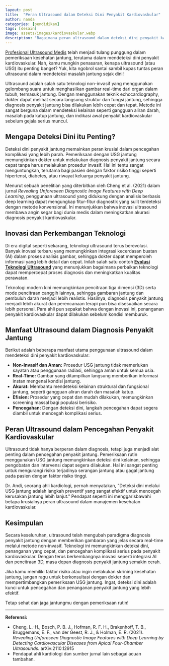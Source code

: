 ```yaml
---
layout: post
title:  "Peran Ultrasound dalam Deteksi Dini Penyakit Kardiovaskular"
author: nanda
categories: [pendidikan]
tags: [desain]
image: assets/images/kardiovaskular.webp
description: "Bagaimana peran ultrasound dalam deteksi dini penyakit kardiovaskular, dan seberapa efektif?"
---
```


[Profesional Ultrasound Medis](http://www.ultrasound-temps.com) telah menjadi tulang punggung dalam pemeriksaan kesehatan jantung, terutama dalam mendeteksi dini penyakit kardiovaskular. Nah, kamu mungkin penasaran, kenapa ultrasound (atau USG) itu penting banget? Yuk, kita ngobrol santai sambil kupas tuntas peran ultrasound dalam mendeteksi masalah jantung sejak dini!

Ultrasound adalah salah satu teknologi non-invasif yang menggunakan gelombang suara untuk menghasilkan gambar real-time dari organ dalam tubuh, termasuk jantung. Dengan menggunakan teknik echocardiography, dokter dapat melihat secara langsung struktur dan fungsi jantung, sehingga diagnosis penyakit jantung bisa dilakukan lebih cepat dan tepat. Metode ini sangat berguna dalam mendeteksi kelainan seperti gangguan aliran darah, masalah pada katup jantung, dan indikasi awal penyakit kardiovaskular sebelum gejala serius muncul.

## Mengapa Deteksi Dini itu Penting?

Deteksi dini penyakit jantung memainkan peran krusial dalam pencegahan komplikasi yang lebih parah. Pemeriksaan dengan USG jantung memungkinkan dokter untuk melakukan diagnosis penyakit jantung secara cepat tanpa harus melakukan prosedur invasif. Hal ini tentu sangat menguntungkan, terutama bagi pasien dengan faktor risiko tinggi seperti hipertensi, diabetes, atau riwayat keluarga penyakit jantung.

Menurut sebuah penelitian yang diterbitkan oleh Cheng et al. (2021) dalam jurnal *Revealing Unforeseen Diagnostic Image Features with Deep Learning*, penggunaan ultrasound yang didukung dengan analisis berbasis deep learning dapat mengungkap fitur-fitur diagnostik yang sulit terdeteksi dengan metode konvensional. Ini menunjukkan bahwa inovasi ultrasound membawa angin segar bagi dunia medis dalam meningkatkan akurasi diagnosis penyakit kardiovaskular.

## Inovasi dan Perkembangan Teknologi

Di era digital seperti sekarang, teknologi ultrasound terus berevolusi. Banyak inovasi terbaru yang memungkinkan integrasi kecerdasan buatan (AI) dalam proses analisis gambar, sehingga dokter dapat memperoleh informasi yang lebih detail dan cepat. Inilah salah satu contoh **[Evolusi Teknologi Ultrasound](http://www.ultrasound-temps.com/review/evolusi-teknologi-ultrasound-alat-diagnostik-hingga-terapi-inovatif/)** yang menunjukkan bagaimana perbaikan teknologi dapat mempercepat proses diagnosis dan meningkatkan kualitas perawatan.

Teknologi modern kini memungkinkan pencitraan tiga dimensi (3D) serta mode pencitraan canggih lainnya, sehingga gambaran jantung dan pembuluh darah menjadi lebih realistis. Hasilnya, diagnosis penyakit jantung menjadi lebih akurat dan perencanaan terapi pun bisa disesuaikan secara lebih personal. Para ahli pun sepakat bahwa dengan inovasi ini, penanganan penyakit kardiovaskular dapat dilakukan sebelum kondisi memburuk.

## Manfaat Ultrasound dalam Diagnosis Penyakit Jantung

Berikut adalah beberapa manfaat utama penggunaan ultrasound dalam mendeteksi dini penyakit kardiovaskular:
- **Non-Invasif dan Aman:** Prosedur USG jantung tidak memerlukan sayatan atau penggunaan radiasi, sehingga aman untuk semua usia.
- **Real-Time:** Gambar yang ditampilkan langsung memberikan informasi instan mengenai kondisi jantung.
- **Akurat:** Membantu mendeteksi kelainan struktural dan fungsional jantung, seperti gangguan aliran darah dan masalah katup.
- **Efisien:** Prosedur yang cepat dan mudah dilakukan, memungkinkan screening massal bagi populasi berisiko.
- **Pencegahan:** Dengan deteksi dini, langkah pencegahan dapat segera diambil untuk mencegah komplikasi serius.

## Peran Ultrasound dalam Pencegahan Penyakit Kardiovaskular

Ultrasound tidak hanya berperan dalam diagnosis, tetapi juga menjadi alat penting dalam pencegahan penyakit jantung. Pemeriksaan rutin menggunakan USG jantung memungkinkan deteksi dini kelainan, sehingga pengobatan dan intervensi dapat segera dilakukan. Hal ini sangat penting untuk mengurangi risiko terjadinya serangan jantung atau gagal jantung pada pasien dengan faktor risiko tinggi.

Dr. Andi, seorang ahli kardiologi, pernah menyatakan, "Deteksi dini melalui USG jantung adalah langkah preventif yang sangat efektif untuk mencegah kerusakan jantung lebih lanjut." Pendapat seperti ini menggarisbawahi betapa krusialnya peran ultrasound dalam manajemen kesehatan kardiovaskular.

## Kesimpulan

Secara keseluruhan, ultrasound telah mengubah paradigma diagnosis penyakit jantung dengan memberikan gambaran yang jelas secara real-time melalui metode non-invasif. Teknologi ini memungkinkan deteksi dini, penanganan yang cepat, dan pencegahan komplikasi serius pada penyakit kardiovaskular. Dengan terus berkembangnya inovasi seperti integrasi AI dan pencitraan 3D, masa depan diagnosis penyakit jantung semakin cerah.

Jika kamu memiliki faktor risiko atau ingin melakukan skrining kesehatan jantung, jangan ragu untuk berkonsultasi dengan dokter dan mempertimbangkan pemeriksaan USG jantung. Ingat, deteksi dini adalah kunci untuk pencegahan dan penanganan penyakit jantung yang lebih efektif.

Tetap sehat dan jaga jantungmu dengan pemeriksaan rutin!

---

**Referensi:**

- Cheng, L.-H., Bosch, P. B. J., Hofman, R. F. H., Brakenhoff, T. B., Bruggemans, E. F., van der Geest, R. J., & Holman, E. R. (2021). *Revealing Unforeseen Diagnostic Image Features with Deep Learning by Detecting Cardiovascular Diseases from Apical Four-Chamber Ultrasounds*. arXiv:2110.12915
- Pendapat ahli kardiologi dan sumber jurnal lain sebagai acuan tambahan.

